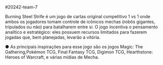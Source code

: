 
#20242-team-7

Burning Steel Strife é um jogo de cartas original competitivo 1 vs 1 onde ambos os jogadores tomam controle de icônicos mechas (robôs gigantes, tripulados ou não) para
batalharem entre si. O jogo incentiva o pensamento analítico e estratégico: eles possuem recursos limitados para fazerem jogadas que, bem planejadas, levarão a vitória.

● As principais inspirações para esse jogo são os jogos Magic: The Gathering,Pokémon TCG, Final Fantasy TCG, Digimon TCG, Hearthstone: Heroes of Warcraft, e várias mídias de Mecha.
